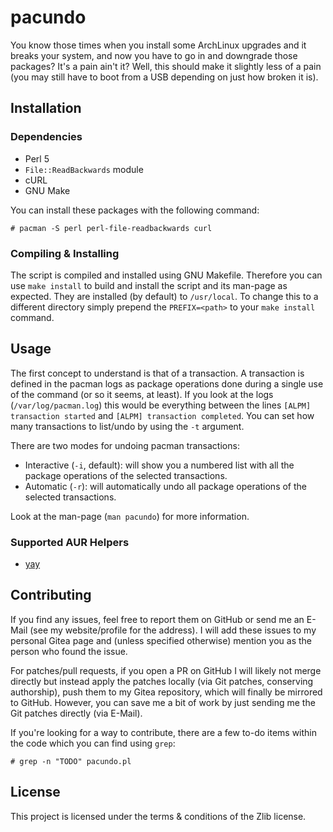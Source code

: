 # pacundo

You know those times when you install some ArchLinux upgrades and it breaks your
system, and now you have to go in and downgrade those packages? It's a pain
ain't it? Well, this should make it slightly less of a pain (you may still have
to boot from a USB depending on just how broken it is).

## Installation

### Dependencies

- Perl 5
- `File::ReadBackwards` module
- cURL
- GNU Make

You can install these packages with the following command:

```console
# pacman -S perl perl-file-readbackwards curl
```

### Compiling & Installing

The script is compiled and installed using GNU Makefile. Therefore you can use
`make install` to build and install the script and its man-page as expected.
They are installed (by default) to `/usr/local`. To change this to a different
directory simply prepend the `PREFIX=<path>` to your `make install` command.

## Usage

The first concept to understand is that of a transaction. A transaction is
defined in the pacman logs as package operations done during a single use of the
command (or so it seems, at least). If you look at the logs
(`/var/log/pacman.log`) this would be everything between the lines `[ALPM]
transaction started` and `[ALPM] transaction completed`. You can set how many
transactions to list/undo by using the `-t` argument.

There are two modes for undoing pacman transactions:

- Interactive (`-i`, default): will show you a numbered list with all the package
  operations of the selected transactions.
- Automatic (`-r`): will automatically undo all package operations of the
  selected transactions.

Look at the man-page (`man pacundo`) for more information.

### Supported AUR Helpers

- [yay](https://github.com/Jguer/yay)

## Contributing

If you find any issues, feel free to report them on GitHub or send me an E-Mail
(see my website/profile for the address). I will add these issues to my personal
Gitea page and (unless specified otherwise) mention you as the person who found
the issue.

For patches/pull requests, if you open a PR on GitHub I will likely not merge
directly but instead apply the patches locally (via Git patches, conserving
authorship), push them to my Gitea repository, which will finally be mirrored to
GitHub. However, you can save me a bit of work by just sending me the Git
patches directly (via E-Mail).

If you're looking for a way to contribute, there are a few to-do items within
the code which you can find using `grep`:

```console
# grep -n "TODO" pacundo.pl
```

## License

This project is licensed under the terms & conditions of the Zlib license.
